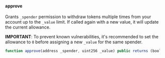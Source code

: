 #### approve

Grants `_spender` permission to withdraw tokens multiple times from your account up to the `_value` limit. If called again with a new value, it will update the current allowance.

**IMPORTANT**: To prevent known vulnerabilities, it's recommended to set the allowance to `0` before assigning a new `_value` for the same spender.


``` js
function approve(address _spender, uint256 _value) public returns (bool success)
```